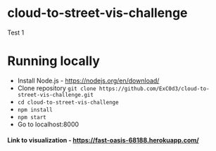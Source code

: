 # cloud-to-street-vis-challenge

Test 1

# Running locally
- Install Node.js - https://nodejs.org/en/download/
- Clone repository `git clone https://github.com/ExC0d3/cloud-to-street-vis-challenge.git`
- `cd cloud-to-street-vis-challenge`
- `npm install`
- `npm start`
- Go to localhost:8000


#### Link to visualization - https://fast-oasis-68188.herokuapp.com/
